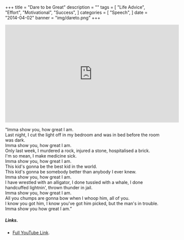 +++
title = "Dare to be Great"
description = ""
tags = [
    "Life Advice",
    "Effort",
    "Motivational",
    "Success",
]
categories = [
    "Speech",
]
date = "2014-04-02"
banner = "img/dareto.png"
+++

<iframe width="560" height="315" src="https://www.youtube.com/embed/YdJot-8njrw" frameborder="0" allow="autoplay; encrypted-media" allowfullscreen></iframe>

"Imma show you, how great I am.
<br>Last night, I cut the light off in my bedroom and was in bed before the room was dark.
<br>Imma show you, how great I am.
<br>Only last week, I murdered a rock, injured a stone, hospitalised a brick.
<br>I'm so mean, I make medicine sick.
<br>Imma show you, how great I am.
<br>This kid's gonna be the best kid in the world.
<br>This kid's gonna be somebody better than anybody I ever knew.
<br>Imma show you, how great I am.
<br>I have wrestled with an alligator, I done tussled with a whale, I done handcuffed lightnin', thrown thunder in jail.
<br>Imma show you, how great I am.
<br>All you chumps are gonna bow when I whoop him, all of you.
<br>I know you got him, I know you've got him picked, but the man's in trouble.
<br>Imma show you how great I am.”
<br>
##### Links.
* [Full YouTube Link](https://youtu.be/YdJot-8njrw).
